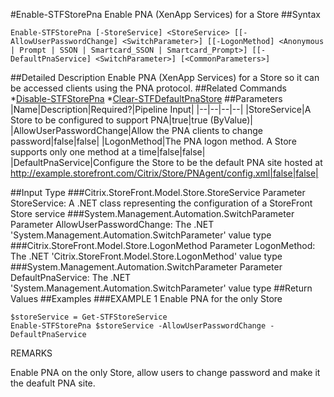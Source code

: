 #Enable-STFStorePna
Enable PNA (XenApp Services) for a Store
##Syntax
```Enable-STFStorePna [-StoreService] <StoreService> [[-AllowUserPasswordChange] <SwitchParameter>] [[-LogonMethod] <Anonymous | Prompt | SSON | Smartcard_SSON | Smartcard_Prompt>] [[-DefaultPnaService] <SwitchParameter>] [<CommonParameters>]
```
##Detailed Description
Enable PNA (XenApp Services) for a Store so it can be accessed clients using the PNA protocol.
##Related Commands
*[Disable-STFStorePna](Disable-STFStorePna)
*[Clear-STFDefaultPnaStore](Clear-STFDefaultPnaStore)
##Parameters
|Name|Description|Required?|Pipeline Input||--|--|--|--||StoreService|A Store to be configured to support PNA|true|true (ByValue)||AllowUserPasswordChange|Allow the PNA clients to change password|false|false||LogonMethod|The PNA logon method. A Store supports only one method at a time|false|false||DefaultPnaService|Configure the Store to be the default PNA site hosted at http://example.storefront.com/Citrix/Store/PNAgent/config.xml|false|false|##Input Type
###Citrix.StoreFront.Model.Store.StoreService
Parameter StoreService: A .NET class representing the configuration of a StoreFront Store service
###System.Management.Automation.SwitchParameter
Parameter AllowUserPasswordChange: The .NET 'System.Management.Automation.SwitchParameter' value type
###Citrix.StoreFront.Model.Store.LogonMethod
Parameter LogonMethod: The .NET 'Citrix.StoreFront.Model.Store.LogonMethod' value type
###System.Management.Automation.SwitchParameter
Parameter DefaultPnaService: The .NET 'System.Management.Automation.SwitchParameter' value type
##Return Values
##Examples
###EXAMPLE 1 Enable PNA for the only Store
```$storeService = Get-STFStoreService
Enable-STFStorePna $storeService -AllowUserPasswordChange -DefaultPnaService
```
REMARKS

Enable PNA on the only Store, allow users to change password and make it the deafult PNA site.
